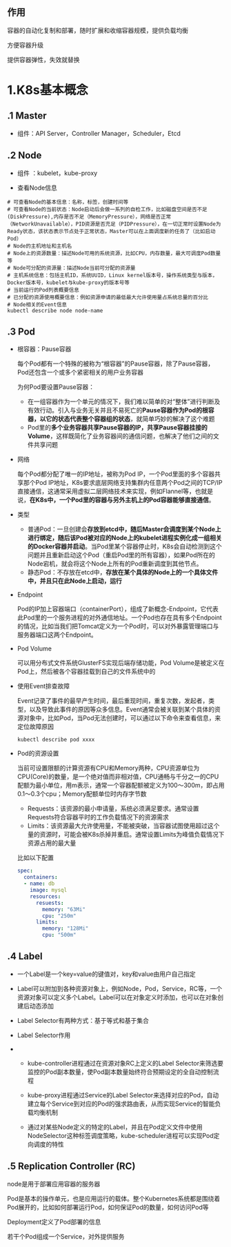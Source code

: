 

## 作用

容器的自动化复制和部署，随时扩展和收缩容器规模，提供负载均衡



方便容器升级



提供容器弹性，失效就替换



# 1.K8s基本概念

## .1 Master 

- 组件：API Server，Controller Manager，Scheduler，Etcd

##  .2 Node

- 组件 ：kubelet，kube-proxy

- 查看Node信息

```shell
# 可查看Node的基本信息：名称，标签，创建时间等
# 可查看Node的当前状态：Node启动后会做一系列的自检工作，比如磁盘空间是否不足(DiskPressure),内存是否不足（MemoryPressure），网络是否正常（NetworkUnavailable），PID资源是否充足（PIDPressure），在一切正常时设置Node为Ready状态，该状态表示节点处于正常状态，Master可以在上面调度新的任务了（比如启动Pod）
# Node的主机地址和主机名
# Node上的资源数量：描述Node可用的系统资源，比如CPU，内存数量，最大可调度Pod数量等
# Node可分配的资源量：描述Node当前可分配的资源量
# 主机系统信息：包括主机ID，系统UUID，Linux kernel版本号，操作系统类型与版本，Docker版本号，kubelet与kube-proxy的版本号等
# 当前运行的Pod列表概要信息
# 已分配的资源使用概要信息：例如资源申请的最低最大允许使用量占系统总量的百分比
# Node相关的Event信息
kubectl describe node node-name
```

## .3 Pod 

- 根容器：Pause容器

  每个Pod都有一个特殊的被称为“根容器”的Pause容器，除了Pause容器，Pod还包含一个或多个紧密相关的用户业务容器

  为何Pod要设置Pause容器：

  - 在一组容器作为一个单元的情况下，我们难以简单的对“整体”进行判断及有效行动。引入与业务无关并且不易死亡的**Pause容器作为Pod的根容器，以它的状态代表整个容器组的状态**，就简单巧妙的解决了这个难题
  - Pod里的**多个业务容器共享Pause容器的IP，共享Pause容器挂接的Volume**，这样既简化了业务容器间的通信问题，也解决了他们之间的文件共享问题

- 网络

  每个Pod都分配了唯一的IP地址，被称为Pod IP，一个Pod里面的多个容器共享那个Pod IP地址，K8s要求底层网络支持集群内任意两个Pod之间的TCP/IP直接通信，这通常采用虚拟二层网络技术来实现，例如Flannel等，也就是说，**在K8s中，一个Pod里的容器与另外主机上的Pod容器能够直接通信**。

- 类型

  - 普通Pod：一旦创建会**存放到etcd中，随后Master会调度到某个Node上进行绑定，随后该Pod被对应的Node上的kubelet进程实例化成一组相关的Docker容器并启动**。当Pod里某个容器停止时，K8s会自动检测到这个问题并且重新启动这个Pod（重启Pod里的所有容器），如果Pod所在的Node宕机，就会将这个Node上所有的Pod重新调度到其他节点。
  - 静态Pod：不存放在etcd中，**存放在某个具体的Node上的一个具体文件中，并且只在此Node上启动，运行**

- Endpoint

  Pod的IP加上容器端口（containerPort），组成了新概念-Endpoint，它代表此Pod里的一个服务进程的对外通信地址。一个Pod也存在具有多个Endpoint的情况，比如当我们把Tomcat定义为一个Pod时，可以对外暴露管理端口与服务器端口这两个Endpoint。

- Pod Volume

  可以用分布式文件系统GlusterFS实现后端存储功能，Pod Volume是被定义在Pod上，然后被各个容器挂载到自己的文件系统中的

- 使用Event排查故障

  Event记录了事件的最早产生时间，最后重现时间，重复次数，发起者，类型，以及导致此事件的原因等众多信息。Event通常会被关联到某个具体的资源对象中，比如Pod，当Pod无法创建时，可以通过以下命令来查看信息，来定位故障原因

  ```shell
  kubectl describe pod xxxx
  ```

- Pod的资源设置

  当前可设置限额的计算资源有CPU和Memory两种，CPU资源单位为CPU(Core)的数量，是一个绝对值而非相对值，CPU通畅与千分之一的CPU配额为最小单位，用m表示，通常一个容器配额被定义为100～300m，即占用0.1～0.3个cpu；Memory配额单位时内存字节数

  - Requests：该资源的最小申请量，系统必须满足要求。通常设置Requests符合容器平时的工作负载情况下的资源需求
  - Limits：该资源最大允许使用量，不能被突破，当容器试图使用超过这个量的资源时，可能会被K8s杀掉并重启。通常设置Limits为峰值负载情况下资源占用的最大量

  比如以下配置

  ```yaml
  spec:
    containers:
    - name: db
      image: mysql
      resources:
        resuests:
          memory: "63Mi"
          cpu: "250m"
        limits:
          memory: "128Mi"
          cpu: "500m"
  ```

## .4 Label

- 一个Label是一个key=value的键值对，key和value由用户自己指定

- Label可以附加到各种资源对象上，例如Node，Pod，Service，RC等，一个资源对象可以定义多个Label。Label可以在对象定义时添加，也可以在对象创建后动态添加

- Label Selector有两种方式：基于等式和基于集合

- Label Selector作用

- - kube-controller进程通过在资源对象RC上定义的Label Selector来筛选要监控的Pod副本数量，使Pod副本数量始终符合预期设定的全自动控制流程

  - kube-proxy进程通过Service的Label Selector来选择对应的Pod，自动建立每个Service到对应的Pod的强求路由表，从而实现Service的智能负载均衡机制
  - 通过对某些Node定义的特定的Label，并且在Pod定义文件中使用NodeSelector这种标签调度策略，kube-scheduler进程可以实现Pod定向调度的特性

## .5 Replication Controller (RC)



node是用于部署应用容器的服务器

Pod是基本的操作单元，也是应用运行的载体。整个Kubernetes系统都是围绕着Pod展开的，比如如何部署运行Pod，如何保证Pod的数量，如何访问Pod等

Deployment定义了Pod部署的信息

若干个Pod组成一个Service，对外提供服务



